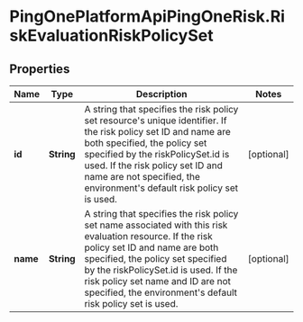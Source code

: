 # PingOnePlatformApiPingOneRisk.RiskEvaluationRiskPolicySet

## Properties

Name | Type | Description | Notes
------------ | ------------- | ------------- | -------------
**id** | **String** | A string that specifies the risk policy set resource&#39;s unique identifier. If the risk policy set ID and name are both specified, the policy set specified by the riskPolicySet.id is used. If the risk policy set ID and name are not specified, the environment&#39;s default risk policy set is used. | [optional] 
**name** | **String** | A string that specifies the risk policy set name associated with this risk evaluation resource. If the risk policy set ID and name are both specified, the policy set specified by the riskPolicySet.id is used. If the risk policy set name and ID are not specified, the environment&#39;s default risk policy set is used. | [optional] 


